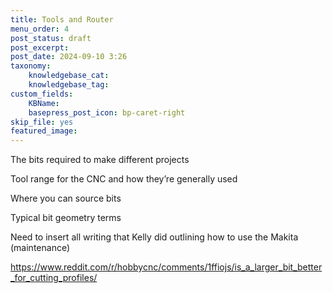 ```yaml
---
title: Tools and Router
menu_order: 4
post_status: draft
post_excerpt: 
post_date: 2024-09-10 3:26
taxonomy:
    knowledgebase_cat: 
    knowledgebase_tag:        
custom_fields:
    KBName: 
    basepress_post_icon: bp-caret-right
skip_file: yes
featured_image: 
---
```


The bits required to make different projects

Tool range for the CNC and how they’re generally used

Where you can source bits

Typical bit geometry terms

Need to insert all writing that Kelly did outlining how to use the Makita (maintenance)

https://www.reddit.com/r/hobbycnc/comments/1ffiojs/is_a_larger_bit_better_for_cutting_profiles/
